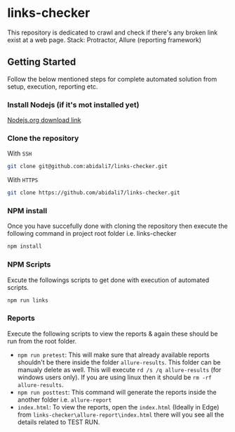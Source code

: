 # links-checker
This repository is dedicated to crawl and check if there's any broken link exist at a web page.
Stack: Protractor, Allure (reporting framework)

## Getting Started
Follow the below mentioned steps for complete automated solution from setup, execution, reporting etc.

### Install Nodejs (if it's mot installed yet)

[Nodejs.org download link](https://nodejs.org/en/download/)

### Clone the repository

With `SSH`

```bash
git clone git@github.com:abidali7/links-checker.git
```

With `HTTPS`

```bash
git clone https://github.com/abidali7/links-checker.git
```

### NPM install

Once you have succefully done with cloning the repository then execute the following command in project root folder i.e. links-checker

```bash
npm install
```

### NPM Scripts

Excute the followings scripts to get done with execution of automated scripts.

```bash
npm run links
```

### Reports

Execute the following scripts to view the reports & again these should be run from the root folder.

- `npm run pretest`: This will make sure that already available reports shouldn't be there inside the folder `allure-results`. This folder can be manualy delete as well. This will execute `rd /s /q allure-results` (for windows users only). If you are using linux then it should be `rm -rf allure-results`.
- `npm run posttest`: This command will generate the reports inside the another folder i.e. `allure-report`
- `index.html`: To view the reports, open the `index.html` (Ideally in Edge) from `links-checker\allure-report\index.html` there will you see all the details related to TEST RUN.
